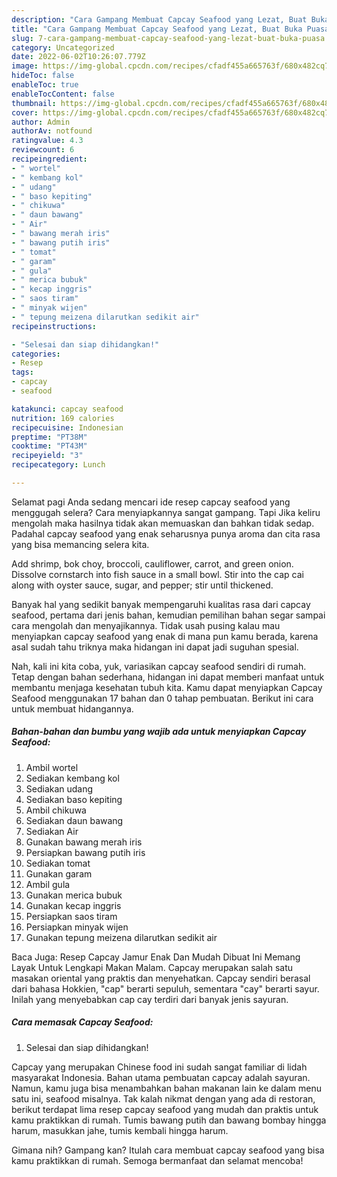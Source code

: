 ```yaml
---
description: "Cara Gampang Membuat Capcay Seafood yang Lezat, Buat Buka Puasa}"
title: "Cara Gampang Membuat Capcay Seafood yang Lezat, Buat Buka Puasa}"
slug: 7-cara-gampang-membuat-capcay-seafood-yang-lezat-buat-buka-puasa
category: Uncategorized
date: 2022-06-02T10:26:07.779Z
image: https://img-global.cpcdn.com/recipes/cfadf455a665763f/680x482cq70/capcay-seafood-foto-resep-utama.jpg
hideToc: false
enableToc: true
enableTocContent: false
thumbnail: https://img-global.cpcdn.com/recipes/cfadf455a665763f/680x482cq70/capcay-seafood-foto-resep-utama.jpg
cover: https://img-global.cpcdn.com/recipes/cfadf455a665763f/680x482cq70/capcay-seafood-foto-resep-utama.jpg
author: Admin
authorAv: notfound
ratingvalue: 4.3
reviewcount: 6
recipeingredient:
- " wortel"
- " kembang kol"
- " udang"
- " baso kepiting"
- " chikuwa"
- " daun bawang"
- " Air"
- " bawang merah iris"
- " bawang putih iris"
- " tomat"
- " garam"
- " gula"
- " merica bubuk"
- " kecap inggris"
- " saos tiram"
- " minyak wijen"
- " tepung meizena dilarutkan sedikit air"
recipeinstructions:

- "Selesai dan siap dihidangkan!"
categories:
- Resep
tags:
- capcay
- seafood

katakunci: capcay seafood 
nutrition: 169 calories
recipecuisine: Indonesian
preptime: "PT38M"
cooktime: "PT43M"
recipeyield: "3"
recipecategory: Lunch

---
```



Selamat pagi Anda sedang mencari ide resep capcay seafood yang menggugah selera? Cara menyiapkannya sangat gampang. Tapi Jika keliru mengolah maka hasilnya tidak akan memuaskan dan bahkan tidak sedap. Padahal capcay seafood yang enak seharusnya punya aroma dan cita rasa yang bisa memancing selera kita.


Add shrimp, bok choy, broccoli, cauliflower, carrot, and green onion. Dissolve cornstarch into fish sauce in a small bowl. Stir into the cap cai along with oyster sauce, sugar, and pepper; stir until thickened.

Banyak hal yang sedikit banyak mempengaruhi kualitas rasa dari capcay seafood, pertama dari jenis bahan, kemudian pemilihan bahan segar sampai cara mengolah dan menyajikannya. Tidak usah pusing kalau mau menyiapkan capcay seafood yang enak di mana pun kamu berada, karena asal sudah tahu triknya maka hidangan ini dapat jadi suguhan spesial.


Nah, kali ini kita coba, yuk, variasikan capcay seafood sendiri di rumah. Tetap dengan bahan sederhana, hidangan ini dapat memberi manfaat untuk membantu menjaga kesehatan tubuh kita. Kamu dapat menyiapkan Capcay Seafood menggunakan 17 bahan dan 0 tahap pembuatan. Berikut ini cara untuk membuat hidangannya.

<!--inarticleads1-->

##### Bahan-bahan dan bumbu yang wajib ada untuk menyiapkan Capcay Seafood:

1. Ambil  wortel
1. Sediakan  kembang kol
1. Sediakan  udang
1. Sediakan  baso kepiting
1. Ambil  chikuwa
1. Sediakan  daun bawang
1. Sediakan  Air
1. Gunakan  bawang merah iris
1. Persiapkan  bawang putih iris
1. Sediakan  tomat
1. Gunakan  garam
1. Ambil  gula
1. Gunakan  merica bubuk
1. Gunakan  kecap inggris
1. Persiapkan  saos tiram
1. Persiapkan  minyak wijen
1. Gunakan  tepung meizena dilarutkan sedikit air


Baca Juga: Resep Capcay Jamur Enak Dan Mudah Dibuat Ini Memang Layak Untuk Lengkapi Makan Malam. Capcay merupakan salah satu masakan oriental yang praktis dan menyehatkan. Capcay sendiri berasal dari bahasa Hokkien, &#34;cap&#34; berarti sepuluh, sementara &#34;cay&#34; berarti sayur. Inilah yang menyebabkan cap cay terdiri dari banyak jenis sayuran. 

<!--inarticleads2-->

##### Cara memasak Capcay Seafood:


1. Selesai dan siap dihidangkan!

Capcay yang merupakan Chinese food ini sudah sangat familiar di lidah masyarakat Indonesia. Bahan utama pembuatan capcay adalah sayuran. Namun, kamu juga bisa menambahkan bahan makanan lain ke dalam menu satu ini, seafood misalnya. Tak kalah nikmat dengan yang ada di restoran, berikut terdapat lima resep capcay seafood yang mudah dan praktis untuk kamu praktikkan di rumah. Tumis bawang putih dan bawang bombay hingga harum, masukkan jahe, tumis kembali hingga harum. 

Gimana nih? Gampang kan? Itulah cara membuat capcay seafood yang bisa kamu praktikkan di rumah. Semoga bermanfaat dan selamat mencoba!
